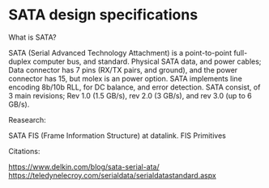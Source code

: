# SATA design specifications

What is SATA?

  SATA (Serial Advanced Technology Attachment) is a point-to-point full-duplex computer bus, and standard.
  Physical SATA data, and power cables; Data connector has 7 pins (RX/TX pairs, and ground), and the power connector has 15, but molex is an power option.
  SATA implements line encoding 8b/10b RLL, for DC balance, and error detection.
  SATA consist, of 3 main revisions; Rev 1.0 (1.5 GB/s), rev 2.0 (3 GB/s), and rev 3.0 (up to 6 GB/s).

Reasearch:

SATA FIS (Frame Information Structure) at datalink.
FIS Primitives

Citations:

https://www.delkin.com/blog/sata-serial-ata/
https://teledynelecroy.com/serialdata/serialdatastandard.aspx
